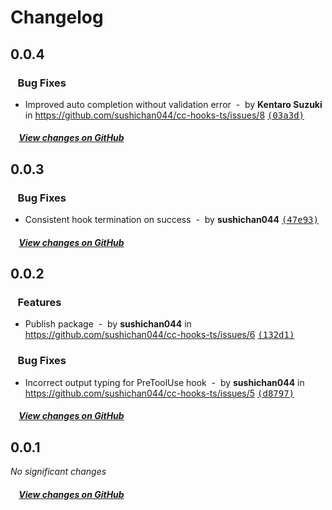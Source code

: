 # Changelog

## 0.0.4

### &nbsp;&nbsp;&nbsp;Bug Fixes

- Improved auto completion without validation error &nbsp;-&nbsp; by **Kentaro Suzuki** in https://github.com/sushichan044/cc-hooks-ts/issues/8 [<samp>(03a3d)</samp>](https://github.com/sushichan044/cc-hooks-ts/commit/03a3d56)

##### &nbsp;&nbsp;&nbsp;&nbsp;[View changes on GitHub](https://github.com/sushichan044/cc-hooks-ts/compare/0.0.3...0.0.4)

## 0.0.3

### &nbsp;&nbsp;&nbsp;Bug Fixes

- Consistent hook termination on success &nbsp;-&nbsp; by **sushichan044** [<samp>(47e93)</samp>](https://github.com/sushichan044/cc-hooks-ts/commit/47e9344)

##### &nbsp;&nbsp;&nbsp;&nbsp;[View changes on GitHub](https://github.com/sushichan044/cc-hooks-ts/compare/0.0.2...0.0.3)

## 0.0.2

### &nbsp;&nbsp;&nbsp;Features

- Publish package &nbsp;-&nbsp; by **sushichan044** in https://github.com/sushichan044/cc-hooks-ts/issues/6 [<samp>(132d1)</samp>](https://github.com/sushichan044/cc-hooks-ts/commit/132d114)

### &nbsp;&nbsp;&nbsp;Bug Fixes

- Incorrect output typing for PreToolUse hook &nbsp;-&nbsp; by **sushichan044** in https://github.com/sushichan044/cc-hooks-ts/issues/5 [<samp>(d8797)</samp>](https://github.com/sushichan044/cc-hooks-ts/commit/d8797e1)

##### &nbsp;&nbsp;&nbsp;&nbsp;[View changes on GitHub](https://github.com/sushichan044/cc-hooks-ts/compare/0.0.1...0.0.2)

## 0.0.1

*No significant changes*

##### &nbsp;&nbsp;&nbsp;&nbsp;[View changes on GitHub](https://github.com/sushichan044/cc-hooks-ts/compare/813f9eaa4856d27657fa7ace7dfd19d05906d036...0.0.1)
